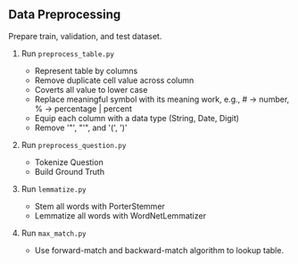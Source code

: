 ## Data Preprocessing

Prepare train, validation, and test dataset.


1. Run `preprocess_table.py`
    - Represent table by columns
    - Remove duplicate cell value across column
    - Coverts all value to lower case
    - Replace meaningful symbol with its meaning work, e.g., # -> number, % -> percentage | percent
    - Equip each column with a data type (String, Date, Digit)
    - Remove '"', "'", and '(', ')'
    
2. Run `preprocess_question.py`
    - Tokenize Question
    - Build Ground Truth
   
3. Run `lemmatize.py`
    - Stem all words with PorterStemmer
    - Lemmatize all words with WordNetLemmatizer

4. Run `max_match.py`
    - Use forward-match and backward-match algorithm to lookup table.